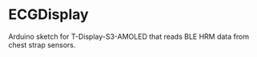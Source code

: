 # ECGDisplay

Arduino sketch for T-Display-S3-AMOLED that reads BLE HRM data from
chest strap sensors.

